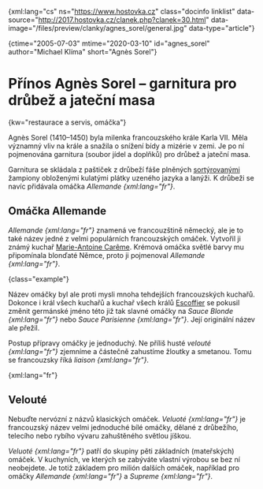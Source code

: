 
{xml:lang="cs" ns="https://www.hostovka.cz" class="docinfo linklist" data-source="http://2017.hostovka.cz/clanek.php?clanek=30.html" data-image="/files/preview/clanky/agnes_sorel/general.jpg" data-type="article"}

{ctime="2005-07-03" mtime="2020-03-10" id="agnes\_sorel" author="Michael Klíma" short="Agnès Sorel"}

# Přínos Agnès Sorel – garnitura pro drůbež a jateční masa

{kw="restaurace a servis, omáčka"}

Agnès Sorel (1410–1450) byla milenka francouzského krále Karla VII. Měla významný vliv na krále a snažila o snížení bídy a mizérie v zemi. Je po ní pojmenována garnitura (soubor jídel a doplňků) pro drůbež a jateční masa.

Garnitura se skládala z paštiček z drůbeží fáše plněných [sortýrovanými](sotyrovani) žampiony obloženými kulatými plátky uzeného jazyka a lanýži. K drůbeži se navíc přidávala omáčka _Allemande {xml:lang="fr"}_.

## Omáčka Allemande

_Allemande {xml:lang="fr"}_ znamená ve francouzštině německý, ale je to také název jedné z velmi populárních francouzských omáček. Vytvořil ji známý kuchař [Marie-Antoine Carême](careme). Krémová omáčka světlé barvy mu připomínala blonďaté Němce, proto ji pojmenoval _Allemande {xml:lang="fr"}_.

{class="example"}

Název omáčky byl ale proti mysli mnoha tehdejších francouzských kuchařů. Dokonce i král všech kuchařů a kuchař všech králů [Escoffier](auguste_escoffier) se pokusil změnit germánské jméno této již tak slavné omáčky na _Sauce Blonde {xml:lang="fr"}_ nebo _Sauce Parisienne {xml:lang="fr"}_. Její originální název ale přežil.

Postup přípravy omáčky je jednoduchý. Ne příliš husté _velouté {xml:lang="fr"}_ zjemníme a částečně zahustíme žloutky a smetanou. Tomu se francouzsky říká _liaison {xml:lang="fr"}_.

{xml:lang="fr"}

## Velouté

Nebuďte nervózní z názvů klasických omáček. _Veluoté {xml:lang="fr"}_ je francouzský název velmi jednoduché bílé omáčky, dělané z drůbežího, telecího nebo rybího vývaru zahuštěného světlou jíškou.

_Veluoté {xml:lang="fr"}_ patří do skupiny pěti základních (mateřských) omáček. V kuchyních, ve kterých se zabýváte vlastní výrobou se bez ní neobejdete. Je totiž základem pro milión dalších omáček, například pro omáčky _Allemande {xml:lang="fr"}_ a _Supreme {xml:lang="fr"}_.


